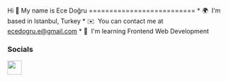 Hi 👋 My name is Ece Doğru ==========================  * 🌍  I'm based in Istanbul, Turkey * ✉️  You can contact me at [ecedogru.e@gmail.com](mailto:ecedogru.e@gmail.com) * 🧠  I'm learning Frontend Web Development

 ### Socials  <p align="left"> <a href="https://discord.com/users/ece2868" target="_blank" rel="noreferrer"><img src="https://raw.githubusercontent.com/danielcranney/readme-generator/main/public/icons/socials/discord.svg" width="32" height="32" /></a></p>
